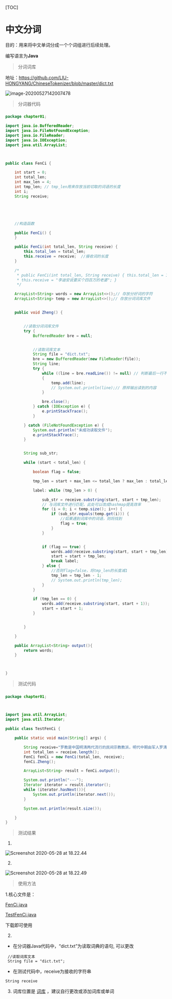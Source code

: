 [TOC]


# 中文分词



目的：用来将中文单词分成一个个词组进行后续处理。

编写语言为**Java**





> 分词词库



地址：https://github.com/LIU-HONGYANG/ChineseTokenizer/blob/master/dict.txt



![image-20200527142007478](https://tva1.sinaimg.cn/large/007S8ZIlgy1gf6zix2a48j30iu018dfr.jpg)





> 分词器代码

##### 

```java
package chapter01;

import java.io.BufferedReader;
import java.io.FileNotFoundException;
import java.io.FileReader;
import java.io.IOException;
import java.util.ArrayList;



public class FenCi {

    int start = 0;
    int total_len;
    int max_len = 4;
    int tmp_len; // tmp_len用来存放当前切取的词语的长度
    int i;
    String receive;





    //构造函数

    public FenCi() {
    }

    public FenCi(int total_len, String receive) {
        this.total_len = total_len;
        this.receive = receive;  //接收词的长度
    }

    /*
     * public FenCi(int total_len, String receive) { this.total_len = 13;
     * this.receive = "李迪安说要买个四百万的老婆"; }
     */

    ArrayList<String> words = new ArrayList<>();// 存放分好词的字符
    ArrayList<String> temp = new ArrayList<>();// 存放分词词库文件


    public void Zheng() {


        //读取分词词库文件
        try {
            BufferedReader bre = null;


            //读取词库文本
            String file = "dict.txt";
            bre = new BufferedReader(new FileReader(file));
            String line;
            try {
                while ((line = bre.readLine()) != null) // 判断最后一行不存在，为空结束循环
                {
                    temp.add(line);
                    // System.out.println(line);// 原样输出读到的内容
                }

                bre.close();
            } catch (IOException e) {
                e.printStackTrace();
            }

        } catch (FileNotFoundException e) {
            System.out.println("未成功读取文件");
            e.printStackTrace();
        }


        String sub_str;

        while (start < total_len) {

            boolean flag = false;

            tmp_len = start + max_len <= total_len ? max_len : total_len - start;

            label: while (tmp_len > 0) {

                sub_str = receive.substring(start, start + tmp_len);
                // 与词库文件进行匹配，此处可以改成hashmap提高效率
                for (i = 0; i < temp.size(); i++) {
                    if (sub_str.equals(temp.get(i))) {
                        //如果遇到词库中的词语，则将找到
                        flag = true;
                    }
                }


                if (flag == true) {
                    words.add(receive.substring(start, start + tmp_len));
                    start = start + tmp_len;
                    break label;
                } else {
                    //否则flag=false，将tmp_len的长度减1
                    tmp_len = tmp_len - 1;
                    // System.out.println(tmp_len);
                }
            }

            if (tmp_len == 0) {
                words.add(receive.substring(start, start + 1));
                start = start + 1;
            }


        }

    }

    public ArrayList<String> output(){
        return words;
    }



}

```

> 测试代码

##### 

```java
package chapter01;



import java.util.ArrayList;
import java.util.Iterator;

public class TestFenCi {

    public static void main(String[] args) {

        String receive="罗教是中国明清两代流行的民间宗教教派，明代中期由军人罗清创立，以《苦功悟道卷》等“五部六册”为主要经书，主张寻求人心本性的觉悟，反对外在的宗教仪式或造像，适合在家修行，信众以运河水手为主要基础，会堂遍布大江南北，各自为政，信徒素食、念经，作风平和。在民间，罗清被称为“罗祖”，地位崇高，罗教也常被民众视为佛教的一支，信徒众多，分成多个派系，往往与白莲教并称，在山东一度威胁正统佛教的地位，在清代多次受官府取缔，被指斥为邪教，支派流衍成长生教、青莲教、真空教、斋教等多个教派。";
        int total_len = receive.length();
        FenCi fenCi = new FenCi(total_len, receive);
        fenCi.Zheng();

        ArrayList<String> result = fenCi.output();

        System.out.println("---");
        Iterator iterator = result.iterator();
        while (iterator.hasNext()){
            System.out.println(iterator.next());
        }

        System.out.println(result.size());

    }
}

```



> 测试结果



1.

![Screenshot 2020-05-28 at 18.22.44](https://tva1.sinaimg.cn/large/007S8ZIlgy1gf8c5vp9ldj306y0dsq4n.jpg)



2.

![Screenshot 2020-05-28 at 18.22.49](https://tva1.sinaimg.cn/large/007S8ZIlgy1gf8c60l2axj30680e4abb.jpg)



> 使用方法



1.核心文件是：

[FenCi.java](https://github.com/LIU-HONGYANG/ChineseTokenizer/blob/master/FenCi.java)

[TestFenCi.java](https://github.com/LIU-HONGYANG/ChineseTokenizer/blob/master/TestFenCi.java)

下载即可使用



2.

- 在分词器Java代码中，“dict.txt”为读取词典的语句, 可以更改

```
 //读取词库文本
 String file = "dict.txt";
```



-  在测试代码中，receive为接收的字符串

```
String receive
```



3. 词库位置是 [词库](https://github.com/LIU-HONGYANG/ChineseTokenizer/tree/master/%E4%B8%AD%E6%96%87%E5%88%86%E8%AF%8D%E8%AF%8D%E5%BA%93%E6%95%B4%E7%90%86) ，建议自行更改或添加词库或单词





